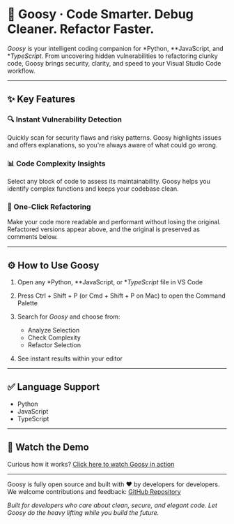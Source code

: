 # 🪿 Goosy · Code Smarter. Debug Cleaner. Refactor Faster.

*Goosy* is your intelligent coding companion for *Python, **JavaScript, and **TypeScript*. From uncovering hidden vulnerabilities to refactoring clunky code, Goosy brings security, clarity, and speed to your Visual Studio Code workflow.

---

## ✨ Key Features

### 🔍 Instant Vulnerability Detection

Quickly scan for security flaws and risky patterns. Goosy highlights issues and offers explanations, so you're always aware of what could go wrong.

### 📊 Code Complexity Insights

Select any block of code to assess its maintainability. Goosy helps you identify complex functions and keeps your codebase clean.

### 🧠 One-Click Refactoring

Make your code more readable and performant without losing the original. Refactored versions appear above, and the original is preserved as comments below.

---

## ⚙ How to Use Goosy

1. Open any *Python, **JavaScript, or **TypeScript* file in VS Code
2. Press Ctrl + Shift + P (or Cmd + Shift + P on Mac) to open the Command Palette
3. Search for *Goosy* and choose from:

   * Analyze Selection
   * Check Complexity
   * Refactor Selection
4. See instant results within your editor

---

## ✅ Language Support

* Python
* JavaScript
* TypeScript

---

## 🎥 Watch the Demo

Curious how it works?
[Click here to watch Goosy in action](https://youtu.be/T_8CScm3SBk?si=M3Vp3SYvG4UNo8_y)

---

Goosy is fully open source and built with ❤ by developers for developers.
We welcome contributions and feedback: [GitHub Repository](https://github.com/Akash-nath29/goosy)

*Built for developers who care about clean, secure, and elegant code. Let Goosy do the heavy lifting while you build the future.*